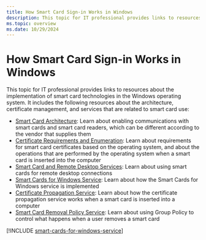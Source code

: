 ```yaml
---
title: How Smart Card Sign-in Works in Windows
description: This topic for IT professional provides links to resources about the implementation of smart card technologies in the Windows operating system.
ms.topic: overview
ms.date: 10/29/2024
---
```


# How Smart Card Sign-in Works in Windows

This topic for IT professional provides links to resources about the implementation of smart card technologies in the Windows operating system. It includes the following resources about the architecture, certificate management, and services that are related to smart card use:

- [Smart Card Architecture](smart-card-architecture.md): Learn about enabling communications with smart cards and smart card readers, which can be different according to the vendor that supplies them
- [Certificate Requirements and Enumeration](smart-card-certificate-requirements-and-enumeration.md): Learn about requirements for smart card certificates based on the operating system, and about the operations that are performed by the operating system when a smart card is inserted into the computer
- [Smart Card and Remote Desktop Services](smart-card-and-remote-desktop-services.md): Learn about using smart cards for remote desktop connections
- [Smart Cards for Windows Service](smart-card-smart-cards-for-windows-service.md): Learn about how the Smart Cards for Windows service is implemented
- [Certificate Propagation Service](smart-card-certificate-propagation-service.md): Learn about how the certificate propagation service works when a smart card is inserted into a computer
- [Smart Card Removal Policy Service](smart-card-removal-policy-service.md): Learn about using Group Policy to control what happens when a user removes a smart card

[!INCLUDE [smart-cards-for-windows-service](../../../../includes/licensing/smart-cards-for-windows-service.md)]
